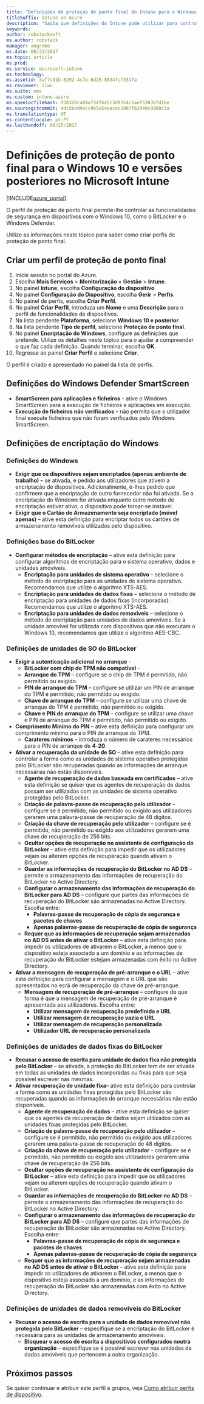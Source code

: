 ```yaml
---
title: "Definições de proteção de ponto final do Intune para o Windows 10"
titleSuffix: Intune on Azure
description: "Saiba que definições do Intune pode utilizar para controlar as definições de proteção de ponto final, como o BitLocker, em dispositivos com o Windows 10."
keywords: 
author: robstackmsft
ms.author: robstack
manager: angrobe
ms.date: 08/23/2017
ms.topic: article
ms.prod: 
ms.service: microsoft-intune
ms.technology: 
ms.assetid: 3af7c91b-8292-4c7e-8d25-8834fcf3517a
ms.reviewer: ilwu
ms.suite: ems
ms.custom: intune-azure
ms.openlocfilehash: f38320ca84a734f645c3d8554c5aef53836fd1be
ms.sourcegitcommit: 4dc5bed94cc965a54eacac2d87fb2d49c9300c3a
ms.translationtype: HT
ms.contentlocale: pt-PT
ms.lasthandoff: 08/25/2017
---
```

# <a name="endpoint-protection-settings-for-windows-10-and-later-in-microsoft-intune"></a>Definições de proteção de ponto final para o Windows 10 e versões posteriores no Microsoft Intune

[!INCLUDE[azure_portal](./includes/azure_portal.md)]

O perfil de proteção de ponto final permite-lhe controlar as funcionalidades de segurança em dispositivos com o Windows 10, como o BitLocker e o Windows Defender.

Utilize as informações neste tópico para saber como criar perfis de proteção de ponto final.

## <a name="create-an-endpoint-protection-profile"></a>Criar um perfil de proteção de ponto final

1. Inicie sessão no portal do Azure.
2. Escolha **Mais Serviços** > **Monitorização + Gestão** > **Intune**.
3. No painel **Intune**, escolha **Configuração do dispositivo**.
2. No painel **Configuração do Dispositivo**, escolha **Gerir** > **Perfis**.
3. No painel de perfis, escolha **Criar Perfil**.
4. No painel **Criar Perfil**, introduza um **Nome** e uma **Descrição** para o perfil de funcionalidades de dispositivos.
5. Na lista pendente **Plataforma**, selecione **Windows 10 e posterior**.
6. Na lista pendente **Tipo de perfil**, selecione **Proteção de ponto final**.
7. No painel **Encriptação do Windows**, configure as definições que pretende. Utilize os detalhes neste tópico para o ajudar a compreender o que faz cada definição. Quando terminar, escolha **OK**.
8. Regresse ao painel **Criar Perfil** e selecione **Criar**.

O perfil é criado e apresentado no painel da lista de perfis.

## <a name="windows-defender-smartscreen-settings"></a>Definições do Windows Defender SmartScreen

- **SmartScreen para aplicações e ficheiros** – ative o Windows SmartScreen para a execução de ficheiros e aplicações em execução.
- **Execução de ficheiros não verificados** – não permita que o utilizador final execute ficheiros que não foram verificados pelo Windows SmartScreen.

## <a name="windows-encryption-settings"></a>Definições de encriptação do Windows

### <a name="windows-settings"></a>Definições do Windows

- **Exigir que os dispositivos sejam encriptados (apenas ambiente de trabalho)** – se ativada, é pedido aos utilizadores que ativem a encriptação de dispositivos. Adicionalmente, é-lhes pedido que confirmem que a encriptação de outro fornecedor não foi ativada. Se a encriptação do Windows for ativada enquanto outro método de encriptação estiver ativo, o dispositivo pode tornar-se instável.
- **Exigir que o Cartão de Armazenamento seja encriptado (móvel apenas)** – ative esta definição para encriptar todos os cartões de armazenamento removíveis utilizados pelo dispositivo.


### <a name="bitlocker-base-settings"></a>Definições base do BitLocker

- **Configurar métodos de encriptação** – ative esta definição para configurar algoritmos de encriptação para o sistema operativo, dados e unidades amovíveis.
    - **Encriptação para unidades de sistema operativo** – selecione o método de encriptação para as unidades de sistema operativo. Recomendamos que utilize o algoritmo XTS-AES.
    - **Encriptação para unidades de dados fixas** – selecione o método de encriptação para unidades de dados fixas (incorporadas). Recomendamos que utilize o algoritmo XTS-AES.
    - **Encriptação para unidades de dados removíveis** – selecione o método de encriptação para unidades de dados amovíveis. Se a unidade amovível for utilizada com dispositivos que não executam o Windows 10, recomendamos que utilize o algoritmo AES-CBC.


### <a name="bitlocker-os-drive-settings"></a>Definições de unidades de SO do BitLocker

- **Exigir a autenticação adicional no arranque** -
    - **BitLocker com chip do TPM não compatível** -
    - **Arranque do TPM** – configure se o chip de TPM é permitido, não permitido ou exigido.
    - **PIN de arranque do TPM** – configure se utilizar um PIN de arranque do TPM é permitido, não permitido ou exigido.
    - **Chave de arranque do TPM** – configure se utilizar uma chave de arranque do TPM é permitido, não permitido ou exigido.
    - **Chave e PIN de arranque do TPM** – configure se utilizar uma chave e PIN de arranque do TPM é permitido, não permitido ou exigido.
- **Comprimento Mínimo do PIN**  – ative esta definição para configurar um comprimento mínimo para o PIN de arranque do TPM.
    - **Carateres mínimos** – introduza o número de carateres necessários para o PIN de arranque de **4**-**20**.
- **Ativar a recuperação da unidade de SO** – ative esta definição para controlar a forma como as unidades de sistema operativo protegidas pelo BitLocker são recuperadas quando as informações de arranque necessárias não estão disponíveis.
    - **Agente de recuperação de dados baseada em certificados** – ative esta definição se quiser que os agentes de recuperação de dados possam ser utilizados com as unidades de sistema operativo protegidas pelo BitLocker.
    - **Criação de palavra-passe de recuperação pelo utilizador** – configure se é permitido, não permitido ou exigido aos utilizadores gerarem uma palavra-passe de recuperação de 48 dígitos.
    - **Criação da chave de recuperação pelo utilizador** – configure se é permitido, não permitido ou exigido aos utilizadores gerarem uma chave de recuperação de 256 bits.
    - **Ocultar opções de recuperação no assistente de configuração do BitLocker** – ative esta definição para impedir que os utilizadores vejam ou alterem opções de recuperação quando ativam o BitLocker.
    - **Guardar as informações de recuperação do BitLocker no AD DS** – permite o armazenamento das informações de recuperação do BitLocker no Active Directory.
    - **Configurar o armazenamento das informações de recuperação do BitLocker para AD DS** – configure que partes das informações de recuperação do BitLocker são armazenadas no Active Directory. Escolha entre:
        - **Palavras-passe de recuperação de cópia de segurança e pacotes de chaves**
        - **Apenas palavras-passe de recuperação de cópia de segurança**
    - **Requer que as informações de recuperação sejam armazenadas no AD DS antes de ativar o BitLocker** – ative esta definição para impedir os utilizadores de ativarem o BitLocker, a menos que o dispositivo esteja associado a um domínio e as informações de recuperação do BitLocker estejam armazenadas com êxito no Active Directory.
- **Ativar a mensagem de recuperação de pré-arranque e o URL** – ative esta definição para configurar a mensagem e o URL que são apresentados no ecrã de recuperação da chave de pré-arranque.
    - **Mensagem de recuperação de pré-arranque** – configure de que forma é que a mensagem de recuperação de pré-arranque é apresentada aos utilizadores. Escolha entre:
        - **Utilizar mensagem de recuperação predefinida e URL**
        - **Utilizar mensagem de recuperação vazia e URL**
        - **Utilizar mensagem de recuperação personalizada**
        - **Utilizador URL de recuperação personalizada**


### <a name="bitlocker-fixed-data-drive-settings"></a>Definições de unidades de dados fixas do BitLocker

- **Recusar o acesso de escrita para unidade de dados fixa não protegida pelo BitLocker** – se ativada, a proteção do BitLocker tem de ser ativada em todas as unidades de dados incorporadas ou fixas para que seja possível escrever nas mesmas.
- **Ativar recuperação de unidade fixa**– ative esta definição para controlar a forma como as unidades fixas protegidas pelo BitLocker são recuperadas quando as informações de arranque necessárias não estão disponíveis.
    - **Agente de recuperação de dados** – ative esta definição se quiser que os agentes de recuperação de dados sejam utilizados com as unidades fixas protegidas pelo BitLocker.
    - **Criação de palavra-passe de recuperação pelo utilizador** – configure se é permitido, não permitido ou exigido aos utilizadores gerarem uma palavra-passe de recuperação de 48 dígitos.  
    - **Criação da chave de recuperação pelo utilizador** – configure se é permitido, não permitido ou exigido aos utilizadores gerarem uma chave de recuperação de 256 bits.
    - **Ocultar opções de recuperação no assistente de configuração do BitLocker** – ative esta definição para impedir que os utilizadores vejam ou alterem opções de recuperação quando ativam o BitLocker.
    - **Guardar as informações de recuperação do BitLocker no AD DS** – permite o armazenamento das informações de recuperação do BitLocker no Active Directory.
    - **Configurar o armazenamento das informações de recuperação do BitLocker para AD DS** – configure que partes das informações de recuperação do BitLocker são armazenadas no Active Directory. Escolha entre:
        - **Palavras-passe de recuperação de cópia de segurança e pacotes de chaves**
        - **Apenas palavras-passe de recuperação de cópia de segurança**
    - **Requer que as informações de recuperação sejam armazenadas no AD DS antes de ativar o BitLocker** – ative esta definição para impedir os utilizadores de ativarem o BitLocker, a menos que o dispositivo esteja associado a um domínio, e as informações de recuperação do BitLocker são armazenadas com êxito no Active Directory.


### <a name="bitlocker-removable-data-drive-settings"></a>Definições de unidades de dados removíveis do BitLocker

- **Recusar o acesso de escrita para a unidade de dados removível não protegida pelo BitLocker** – especifique se a encriptação do BitLocker é necessária para as unidades de armazenamento amovíveis.
    - **Bloquear o acesso de escrita a dispositivos configurados noutra organização** – especifique se é possível escrever nas unidades de dados amovíveis que pertencem a outra organização.



## <a name="next-steps"></a>Próximos passos

Se quiser continuar e atribuir este perfil a grupos, veja [Como atribuir perfis de dispositivo](device-profile-assign.md).
